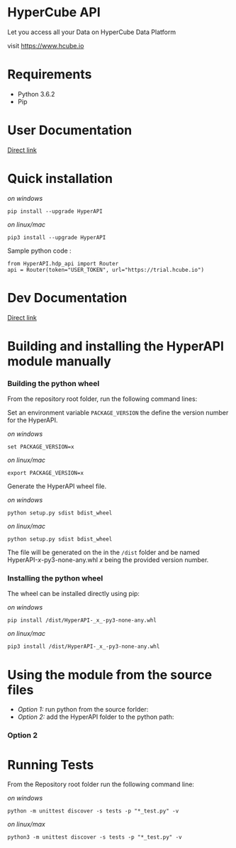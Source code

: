 # HyperCube API

Let you access all your Data on HyperCube Data Platform 

visit https://www.hcube.io

# Requirements
- Python 3.6.2
- Pip

# User Documentation

[Direct link](http://hyperapi-doc.s3-website.eu-west-3.amazonaws.com/29dc2abb-fc26-403e-bad0-0088c7640168/index.html)

# Quick installation

_on windows_

```pip install --upgrade HyperAPI``` 

_on linux/mac_

```pip3 install --upgrade HyperAPI```

Sample python code : 

```
from HyperAPI.hdp_api import Router
api = Router(token="USER_TOKEN", url="https://trial.hcube.io")

```
# Dev Documentation

[Direct link](https://HyperCube/HyperAPI/hdp_api/README.md)

# Building and installing the HyperAPI module manually

### Building the python wheel

From the repository root folder, run the following command lines:

Set an environment variable `PACKAGE_VERSION` the define the version number for the HyperAPI. 

_on windows_

```set PACKAGE_VERSION=x``` 

_on linux/mac_

```export PACKAGE_VERSION=x```

Generate the HyperAPI wheel file. 

_on windows_

```python setup.py sdist bdist_wheel```

_on linux/mac_

```python setup.py sdist bdist_wheel```

The file will be generated on the in the `/dist` folder and be named HyperAPI-_x_-py3-none-any.whl _x_ being the provided version number.

### Installing the python wheel

The wheel can be installed directly using pip: 

_on windows_

```pip install /dist/HyperAPI-_x_-py3-none-any.whl```

_on linux/mac_

```pip3 install /dist/HyperAPI-_x_-py3-none-any.whl```

# Using the module from the source files 

- *Option 1:* run python from the source forlder:
- *Option 2:* add the HyperAPI folder to the python path:

### Option 2

# Running Tests

From the Repository root folder run the following command line:

_on windows_

```python -m unittest discover -s tests -p "*_test.py" -v```

_on linux/max_

```python3 -m unittest discover -s tests -p "*_test.py" -v```